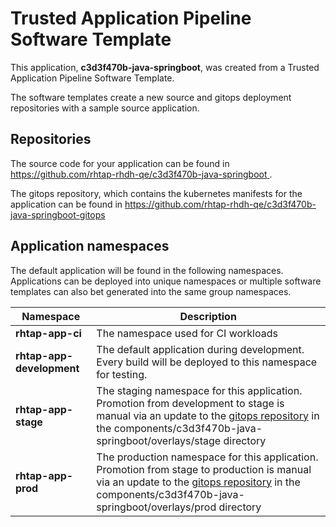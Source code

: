 # Trusted Application Pipeline Software Template

This application, **c3d3f470b-java-springboot**, was created from a Trusted Application Pipeline Software Template.

The software templates create a new source and gitops deployment repositories with a sample source application. 

## Repositories

The source code for your application can be found in [https://github.com/rhtap-rhdh-qe/c3d3f470b-java-springboot ](https://github.com/rhtap-rhdh-qe/c3d3f470b-java-springboot ).
 
The gitops repository, which contains the kubernetes manifests for the application can be found in 
[https://github.com/rhtap-rhdh-qe/c3d3f470b-java-springboot-gitops ](https://github.com/rhtap-rhdh-qe/c3d3f470b-java-springboot-gitops ) 

## Application namespaces 

The default application will be found in the following namespaces. Applications can be deployed into unique namespaces or multiple software templates can also bet generated into the same group namespaces.  

|  Namespace   |  Description   |  
| -------- | -------- |
| **rhtap-app-ci** | The namespace used for CI workloads |
| **rhtap-app-development** | The default application during development. Every build will be deployed to this namespace for testing. |
| **rhtap-app-stage** | The staging namespace for this application. Promotion from development to stage is manual via an update to the [gitops repository](https://github.com/rhtap-rhdh-qe/c3d3f470b-java-springboot-gitops ) in the components/c3d3f470b-java-springboot/overlays/stage directory |
| **rhtap-app-prod** | The production namespace for this application. Promotion from stage to production is manual via an update to the [gitops repository](https://github.com/rhtap-rhdh-qe/c3d3f470b-java-springboot-gitops ) in the components/c3d3f470b-java-springboot/overlays/prod directory |